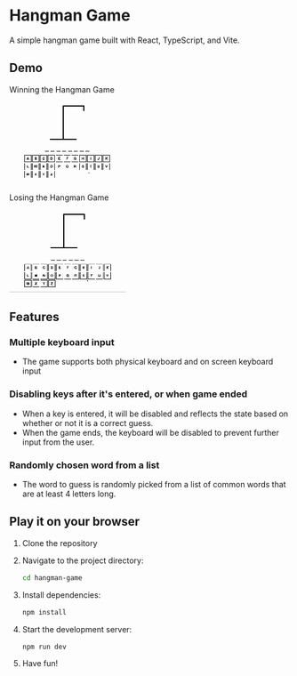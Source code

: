 # Hangman Game

A simple hangman game built with React, TypeScript, and Vite.

## Demo

Winning the Hangman Game

![Winning the Hangman Game](./src/assets/winning.gif)

Losing the Hangman Game

![Losing the Hangman Game](./src/assets/losing.gif)

## Features

### Multiple keyboard input

- The game supports both physical keyboard and on screen keyboard input

### Disabling keys after it's entered, or when game ended

- When a key is entered, it will be disabled and reflects the state based on whether or not it is a correct guess.
- When the game ends, the keyboard will be disabled to prevent further input from the user.

### Randomly chosen word from a list

- The word to guess is randomly picked from a list of common words that are at least 4 letters long.

## Play it on your browser

1. Clone the repository

2. Navigate to the project directory:

   ```bash
   cd hangman-game
   ```

3. Install dependencies:

   ```bash
   npm install
   ```

4. Start the development server:

   ```bash
   npm run dev
   ```

5. Have fun!
